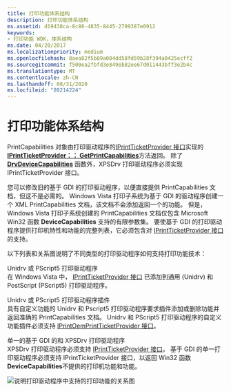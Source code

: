 ```yaml
---
title: 打印功能体系结构
description: 打印功能体系结构
ms.assetid: d19438ca-8c88-4835-8445-2799387e0912
keywords:
- 打印功能 WDK，体系结构
ms.date: 04/20/2017
ms.localizationpriority: medium
ms.openlocfilehash: 8aea82f5b89a004dd58fd59b28f394a0425ecff2
ms.sourcegitcommit: f500ea2fbfd3e849eb82ee67d011443bff3e2b4c
ms.translationtype: MT
ms.contentlocale: zh-CN
ms.lasthandoff: 08/31/2020
ms.locfileid: "89214224"
---
```

# <a name="print-capabilities-architecture"></a>打印功能体系结构


PrintCapabilities 对象由打印驱动程序的[IPrintTicketProvider 接口](/previous-versions/windows/hardware/drivers/ff554375(v=vs.85))实现的[**IPrintTicketProvider：： GetPrintCapabilities**](/previous-versions/windows/hardware/drivers/ff554365(v=vs.85))方法返回。 除了 [**DrvDeviceCapabilities**](/windows-hardware/drivers/ddi/winddiui/nf-winddiui-drvdevicecapabilities) 函数外，XPSDrv 打印驱动程序必须实现 IPrintTicketProvider 接口。

您可以修改旧的基于 GDI 的打印驱动程序，以便直接提供 PrintCapabilities 文档，但这不是必需的。 Windows Vista 打印子系统为基于 GDI 的驱动程序创建一个 XML PrintCapabilities 文档，该文档不会添加返回一个的功能。 但是，Windows Vista 打印子系统创建的 PrintCapabilities 文档仅包含 Microsoft Win32 函数 **DeviceCapabilities** 支持的有限参数集。 要使基于 GDI 的打印驱动程序提供打印机特性和功能的完整列表，它必须包含对 [IPrintTicketProvider 接口](/previous-versions/windows/hardware/drivers/ff554375(v=vs.85))的支持。

以下列表和关系图说明了不同类型的打印驱动程序如何支持打印功能技术：

<a href="" id="unidrv-or-pscript5-print-driver"></a>Unidrv 或 PScript5 打印驱动程序  
在 Windows Vista 中， [IPrintTicketProvider 接口](/previous-versions/windows/hardware/drivers/ff554375(v=vs.85)) 已添加到通用 (Unidrv) 和 PostScript (PScript5) 打印驱动程序。

<a href="" id="unidrv-or-pscript5-print-driver-plug-in"></a>Unidrv 或 PScript5 打印驱动程序插件  
具有自定义功能的 Unidrv 和 Pscript5 打印驱动程序要求插件添加或删除功能并返回准确的 PrintCapabilities 文档。 Unidrv 和 PScript5 打印驱动程序的自定义功能插件必须支持 [IPrintOemPrintTicketProvider 接口](/windows-hardware/drivers/ddi/prcomoem/nn-prcomoem-iprintoemprintticketprovider)。

<a href="" id="-monolithic-gdi-based-and-xpsdrv-print-drivers"></a> 单一的基于 GDI 的和 XPSDrv 打印驱动程序  
XPSDrv 打印驱动程序必须支持 [IPrintTicketProvider 接口](/previous-versions/windows/hardware/drivers/ff554375(v=vs.85))。 基于 GDI 的单一打印驱动程序必须支持 IPrintTicketProvider 接口，以返回 Win32 函数 **DeviceCapabilities**不提供的打印机功能和功能。

![说明打印驱动程序中支持的打印功能的关系图](images/ptpcarch1.gif)

 

